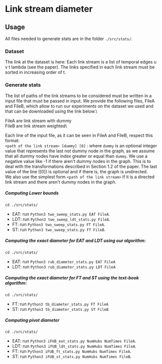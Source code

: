 # Link stream diameter
## Usage
All files needed to generate stats are in the folder `./src/stats/`. 

### Dataset

The link at the dataset is here: 
Each link stream is a list of temporal edges u v t lambda (see the paper). The links specified in each link stream must be sorted in increasing order of t.

### Generate stats
The list of paths of the link streams to be considered must be written in a input file that must be passed in input.
We provide the following files, FileA and FileB, which allow to run our experiments on the dataset we used and that can be downloaded using the link below.\\

FileA are link stream with dummy\
FileB are link stream weighted\\

Each line of the input file, as it can be seen in FileA and FileB, respect this format:\
`<path of the link stream> [dummy] [0]` : where `dummy` is an optional integer value that represents the last not dummy node in the graph, as we assume that all dummy nodes have index greater or equal than `dummy`. We use a negative value like -1 if there aren't dummy nodes in the graph. This is to deal with the transformations described in Section 1.2 of the paper. The last value of the line ([0]) is optional and if there is, the graph is undirected.\
We also use the simplest form `<path of the link stream>` if it is a directed link stream and there aren't dummy nodes in the graph.

##### Computing Lower bounds
`cd ./src/stats/`
- EAT: run `Python3 two_sweep_stats.py EAT FileA`. 
- LDT: run `Python3 two_sweep_ldt_stats.py FileA`. 
- FT: run `Python3 two_sweep_stats.py FT FileA`.
- ST: run `Python3 two_sweep_stats.py FT FileB`.

##### Computing the exact diameter for EAT and LDT using our algorithm:
`cd ./src/stats/`
- EAT: run `Python3 rub_diameter_stats.py EAT FileA` 
- LDT: run `Python3 rub_diameter_stats.py LDT FileA`

##### Computing the exact diameter for FT and ST using the text-book algorithm:
`cd ./src/stats/`
- FT: run `Python3 tb_diameter_stats.py FT FileA`
- ST: run `Python3 tb_diameter_stats.py ST FileB`

##### Computing pivot diameter
`cd ./src/stats/`
- EAT: run `Python3 iFUB_eat_stats.py NumHubs NumTimes FileA`. 
- LDT: run `Python3 iFUB_ldt_stats.py NumHubs NumTimes FileA`. 
- FT: run `Python3 iFUB_ft_stats.py NumHubs NumTimes FileA`.
- ST: run `Python3 iFUB_st_stats.py NumHubs NumTimes FileB`.

